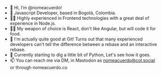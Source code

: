 - 👋 Hi, I’m @nomeacuerdo!
- 🥑 Javascript Developer, based in Bogotá, Colombia.
- 💆‍♂️ Highly experienced in Frontend technologies with a great deal of experience in Node.js.
- 🙅‍♂️ My weapon of choice is React, don't like Angular, but will code it for food.
- 🗿 I'm actually quite good at Git! Turns out that many experienced developers can't tell the difference between a rebase and an interactive rebase.
- 🌱 Currently starting to dig a little bit of Python, Let's see how it goes.
- 📫 You can reach me via DM, in Mastodon as nomeacuerdo@col.social or through nomeacuerdo.co

<!---
nomeacuerdo/nomeacuerdo is a ✨ special ✨ repository because its `README.md` (this file) appears on your GitHub profile.
You can click the Preview link to take a look at your changes.
--->
